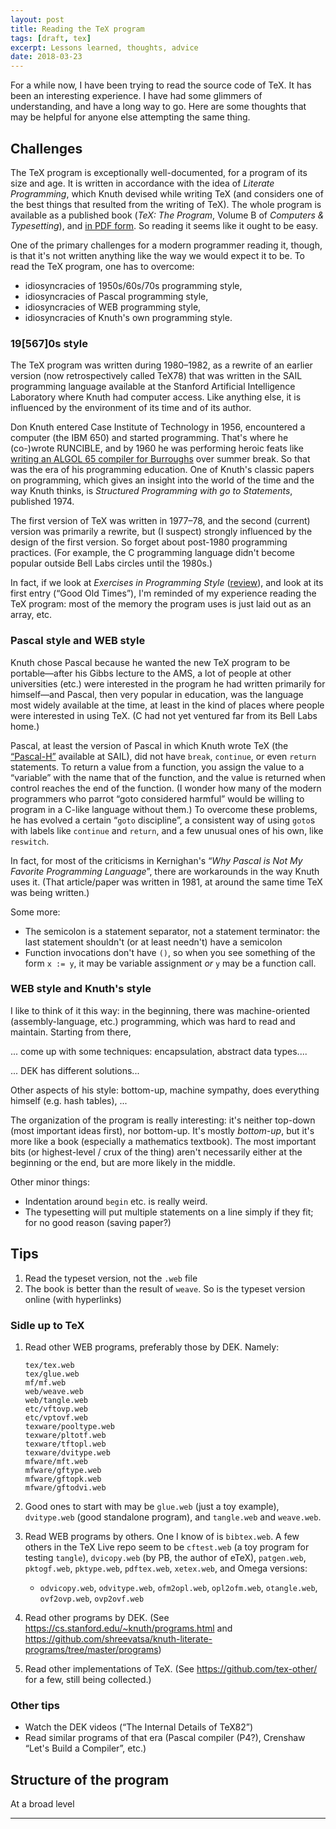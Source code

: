 ```yaml
---
layout: post
title: Reading the TeX program
tags: [draft, tex]
excerpt: Lessons learned, thoughts, advice
date: 2018-03-23
---
```


For a while now, I have been trying to read the source code of TeX. It has been an interesting experience. I have had some glimmers of understanding, and have a long way to go. Here are some thoughts that may be helpful for anyone else attempting the same thing.

## Challenges

The TeX program is exceptionally well-documented, for a program of its size and age. It is written in accordance with the idea of *Literate Programming*, which Knuth devised while writing TeX (and considers one of the best things that resulted from the writing of TeX). The whole program is available as a published book (*TeX: The Program*, Volume B of *Computers & Typesetting*), and [in PDF form](http://texdoc.net/texmf-dist/doc/generic/knuth/tex/tex.pdf). So reading it seems like it ought to be easy.

One of the primary challenges for a modern programmer reading it, though, is that it's not written anything like the way we would expect it to be. To read the TeX program, one has to overcome:

* idiosyncracies of 1950s/60s/70s programming style,
* idiosyncracies of Pascal programming style,
* idiosyncracies of WEB programming style,
* idiosyncracies of Knuth's own programming style.

### 19[567]0s style

The TeX program was written during 1980–1982, as a rewrite of an earlier version (now retrospectively called TeX78) that was written in the SAIL programming language available at the Stanford Artificial Intelligence Laboratory where Knuth had computer access. Like anything else, it is influenced by the environment of its time and of its author.

Don Knuth entered Case Institute of Technology in 1956, encountered a computer (the IBM 650) and started programming. That's where he (co-)wrote RUNCIBLE, and by 1960 he was performing heroic feats like [writing an ALGOL 65 compiler for Burroughs](http://ed-thelen.org/comp-hist/B5000-AlgolRWaychoff.html#7) over summer break. So that was the era of his programming education. One of Knuth's classic papers on programming, which gives an insight into the world of the time and the way Knuth thinks, is *Structured Programming with go to Statements*, published 1974.

The first version of TeX was written in 1977–78, and the second (current) version was primarily a rewrite, but (I suspect) strongly influenced by the design of the first version. So forget about post-1980 programming practices. (For example, the C programming language didn't become popular outside Bell Labs circles until the 1980s.)

In fact, if we look at *Exercises in Programming Style* ([review](https://henrikwarne.com/2018/03/13/exercises-in-programming-style/)), and look at its first entry (“Good Old Times”), I'm reminded of my experience reading the TeX program: most of the memory the program uses is just laid out as an array, etc.

### Pascal style and WEB style

Knuth chose Pascal because he wanted the new TeX program to be portable—after his Gibbs lecture to the AMS, a lot of people at other universities (etc.) were interested in the program he had written primarily for himself—and Pascal, then very popular in education, was the language most widely available at the time, at least in the kind of places where people were interested in using TeX. (C had not yet ventured far from its Bell Labs home.)

Pascal, at least the version of Pascal in which Knuth wrote TeX (the [“Pascal-H”](http://texdoc.net/texmf-dist/doc/generic/knuth/tex/tex.pdf#page=3) available at SAIL), did not have `break`, `continue`, or even `return` statements. To return a value from a function, you assign the value to a “variable” with the name that of the function, and the value is returned when control reaches the end of the function. (I wonder how many of the modern programmers who parrot “goto considered harmful” would be willing to program in a C-like language without them.) To overcome these problems, he has evolved a certain “`goto` discipline”, a consistent way of using `goto`s with labels like `continue` and `return`, and a few unusual ones of his own, like `reswitch`. 

In fact, for most of the criticisms in Kernighan's “*Why Pascal is Not My Favorite Programming Language*”, there are workarounds in the way Knuth uses it. (That article/paper was written in 1981, at around the same time TeX was being written.)

Some more:

* The semicolon is a statement separator, not a statement terminator: the last statement shouldn't (or at least needn't) have a semicolon
* Function invocations don't have `()`, so when you see something of the form `x := y`, it may be variable assignment *or* `y` may be a function call.

### WEB style and Knuth's style

I like to think of it this way: in the beginning, there was machine-oriented (assembly-language, etc.) programming, which was hard to read and maintain. Starting from there, 

... come up with some techniques: encapsulation, abstract data types....

... DEK has different solutions...

Other aspects of his style: bottom-up, machine sympathy, does everything himself (e.g. hash tables), ...

The organization of the program is really interesting: it's neither top-down (most important ideas first), nor bottom-up. It's mostly *bottom-up*, but it's more like a book (especially a mathematics textbook). The most important bits (or highest-level / crux of the thing) aren't necessarily either at the beginning or the end, but are more likely in the middle.

Other minor things:

* Indentation around `begin` etc. is really weird.
* The typesetting will put multiple statements on a line simply if they fit; for no good reason (saving paper?)

## Tips

1. Read the typeset version, not the `.web` file
2. The book is better than the result of `weave`. So is the typeset version online (with hyperlinks)

### Sidle up to TeX

1. Read other WEB programs, preferably those by DEK.
   Namely:

   ```
   tex/tex.web
   tex/glue.web
   mf/mf.web
   web/weave.web
   web/tangle.web
   etc/vftovp.web
   etc/vptovf.web
   texware/pooltype.web
   texware/pltotf.web
   texware/tftopl.web
   texware/dvitype.web
   mfware/mft.web
   mfware/gftype.web
   mfware/gftopk.web
   mfware/gftodvi.web
   ```


2. Good ones to start with may be `glue.web` (just a toy example), `dvitype.web` (good standalone program), and `tangle.web` and `weave.web`.
3. Read WEB programs by others. One I know of is `bibtex.web`. A few others in the TeX Live repo seem to be `cftest.web` (a toy program for testing `tangle`), `dvicopy.web` (by PB, the author of eTeX), `patgen.web`, `pktogf.web`, `pktype.web`, `pdftex.web`, `xetex.web`, and Omega versions:
   * `odvicopy.web`, `odvitype.web`, `ofm2opl.web`, `opl2ofm.web`, `otangle.web`, `ovf2ovp.web`, `ovp2ovf.web`
4. Read other programs by DEK. (See <https://cs.stanford.edu/~knuth/programs.html> and <https://github.com/shreevatsa/knuth-literate-programs/tree/master/programs>)
5. Read other implementations of TeX. (See <https://github.com/tex-other/> for a few, still being collected.)

### Other tips

* Watch the DEK videos (“The Internal Details of TeX82”)
* Read similar programs of that era (Pascal compiler (P4?), Crenshaw “Let's Build a Compiler”, etc.)

## Structure of the program

At a broad level 

----
